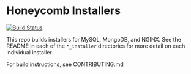 # Honeycomb Installers

[![Build Status](https://travis-ci.org/honeycombio/honey_installers.svg?branch=master)](https://travis-ci.org/honeycombio/honey_installers)

This repo builds installers for MySQL, MongoDB, and NGINX. See the README in each of the `*_installer` directories for more detail on each individual installer.

For build instructions, see CONTRIBUTING.md
